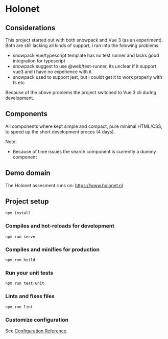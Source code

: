 # Holonet

## Considerations

This project started out with both snowpack and Vue 3 (as an experiment).
Both are still lacking all kinds of support, i ran into the folowing problems: 
- snowpack vue/typescript template has no test runner and lacks good integration for typescript
- snowpack suggest to use @web/test-runner, its unclear if it support vue3 and i have no experience with it
- snowpack used to support jest, but i couldt get it to work properly with ts etc

Because of the above problems the project switched to Vue 3 cli during development.

## Components

All components where kept simple and compact, pure minimal HTML/CSS, to speed up the short development proces (4 days).

Note:
- Because of time issues the search component is currently a dummy component 

## Demo domain

The Holonet assesment runs on: https://www.holonet.nl 

## Project setup
```
npm install
```

### Compiles and hot-reloads for development
```
npm run serve
```

### Compiles and minifies for production
```
npm run build
```

### Run your unit tests
```
npm run test:unit
```

### Lints and fixes files
```
npm run lint
```

### Customize configuration
See [Configuration Reference](https://cli.vuejs.org/config/).

